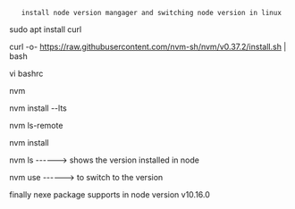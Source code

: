        install node version mangager and switching node version in linux



sudo apt install curl

curl -o- https://raw.githubusercontent.com/nvm-sh/nvm/v0.37.2/install.sh | bash

vi bashrc

nvm

nvm install --lts

nvm ls-remote

nvm install <that version shown in nvm ls-remote>

nvm ls                                     ------> shows the version installed in node

nvm use <that version in nvm ls>           ------> to switch to the version  

finally nexe package supports in node version v10.16.0